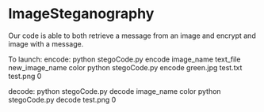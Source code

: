 # ImageSteganography

Our code is able to both retrieve a message from an image and encrypt and image with a message. 

To launch:
 encode:
  python stegoCode.py encode image_name text_file new_image_name color
  python stegoCode.py encode green.jpg test.txt test.png 0
 
 decode:
  python stegoCode.py decode image_name color
  python stegoCode.py decode test.png 0

